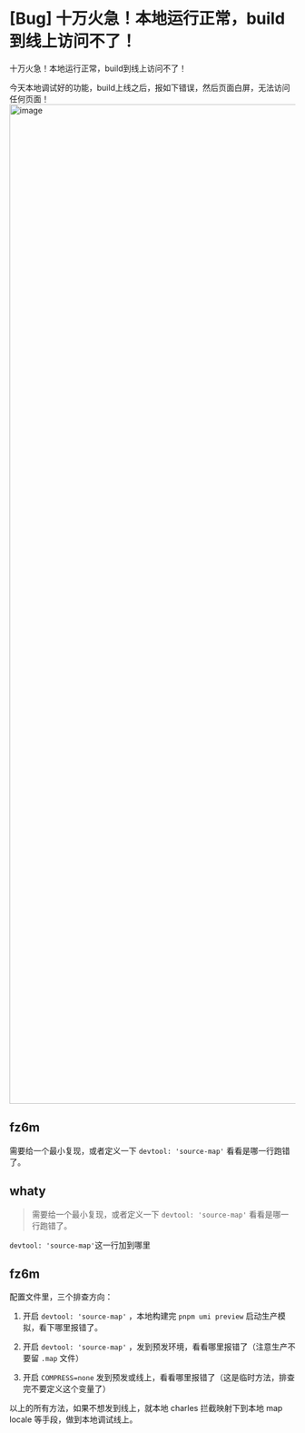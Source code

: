 # [Bug] 十万火急！本地运行正常，build到线上访问不了！

十万火急！本地运行正常，build到线上访问不了！

今天本地调试好的功能，build上线之后，报如下错误，然后页面白屏，无法访问任何页面！
<img width="1760" alt="image" src="https://user-images.githubusercontent.com/26294919/233146012-e508c250-df00-4dd7-8289-d30c93f2eba7.png">

## fz6m

需要给一个最小复现，或者定义一下 `devtool: 'source-map'` 看看是哪一行跑错了。

## whaty

> 需要给一个最小复现，或者定义一下 `devtool: 'source-map'` 看看是哪一行跑错了。

`devtool: 'source-map'`这一行加到哪里

## fz6m

配置文件里，三个排查方向：

1. 开启 `devtool: 'source-map'` ，本地构建完 `pnpm umi preview` 启动生产模拟，看下哪里报错了。

2. 开启 `devtool: 'source-map'` ，发到预发环境，看看哪里报错了（注意生产不要留 `.map` 文件）

3. 开启 `COMPRESS=none` 发到预发或线上，看看哪里报错了（这是临时方法，排查完不要定义这个变量了）

以上的所有方法，如果不想发到线上，就本地 charles 拦截映射下到本地 map locale 等手段，做到本地调试线上。
